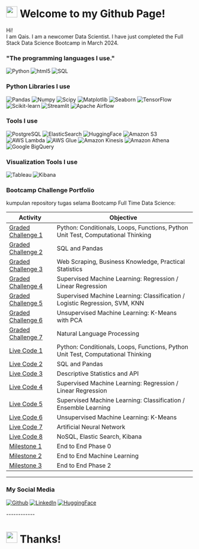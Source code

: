 <h1><img src="https://slackmojis.com/emojis/18556-welcome/download" width="30"/> Welcome to my Github Page!</h1>


<p>Hi! </br> I am Qais. I am a newcomer Data Scientist. I have just completed the Full Stack Data Science Bootcamp in March 2024.</p>
<h3>"The programming languages ​​I use."</h3>
<p>
  <img alt="Python" src="https://img.shields.io/badge/-Python-3776AB?style=flat-square&logo=python&logoColor=white" />
  <img alt="html5" src="https://img.shields.io/badge/-HTML5-E34F26?style=flat-square&logo=html5&logoColor=white" />
  <img alt="SQL" src="https://img.shields.io/badge/-SQL-CC2927?style=flat-square&logo=sql&logoColor=white" />

  
</p>

<h3>Python Libraries I use</h3>
<p>
  <img alt="Pandas" src="https://img.shields.io/badge/-Pandas-150458?style=flat-square&logo=pandas&logoColor=white" />
  <img alt="Numpy" src="https://img.shields.io/badge/-NumPy-013243?style=flat-square&logo=numpy&logoColor=white" />
  <img alt="Scipy" src="https://img.shields.io/badge/-SciPy-8CAAE6?style=flat-square&logo=scipy&logoColor=white" />
  <img alt="Matplotlib" src="https://img.shields.io/badge/-Matplotlib-3776AB?style=flat-square&logo=python&logoColor=white" />
  <img alt="Seaborn" src="https://img.shields.io/badge/-Seaborn-3776AB?style=flat-square&logo=python&logoColor=white" />
  <img alt="TensorFlow" src="https://img.shields.io/badge/-TensorFlow-FF6F00?style=flat-square&logo=tensorflow&logoColor=white" />
  <img alt="Scikit-learn" src="https://img.shields.io/badge/-Scikit_Learn-F7931E?style=flat-square&logo=scikit-learn&logoColor=white" />
  <img alt="Streamlit" src="https://img.shields.io/badge/-Streamlit-FF4B4B?style=flat-square&logo=streamlit&logoColor=white" />
  <img alt="Apache Airflow" src="https://img.shields.io/badge/-Apache_Airflow-017CEE?style=flat-square&logo=apache-airflow&logoColor=white" />
</p>

<h3>Tools I use</h3>
<p>
  <img alt="PostgreSQL" src="https://img.shields.io/badge/-PostgreSQL-336791?style=flat-square&logo=postgresql&logoColor=white" />
  <img alt="ElasticSearch" src="https://img.shields.io/badge/-Elastic_Search-005571?style=flat-square&logo=elasticsearch&logoColor=white" />
  <img alt="HuggingFace" src="https://img.shields.io/badge/-HuggingFace-FF9E0F?style=flat-square&logo=huggingface&logoColor=white" />
  <img alt="Amazon S3" src="https://img.shields.io/badge/-Amazon_S3-569A31?style=flat-square&logo=amazon-s3&logoColor=white" />
  <img alt="AWS Lambda" src="https://img.shields.io/badge/-AWS_Lambda-FF9900?style=flat-square&logo=amazon-aws&logoColor=white" />
  <img alt="AWS Glue" src="https://img.shields.io/badge/-AWS_Glue-FF9900?style=flat-square&logo=amazon-aws&logoColor=white" />
  <img alt="Amazon Kinesis" src="https://img.shields.io/badge/-Amazon_Kinesis-339933?style=flat-square&logo=amazon-aws&logoColor=white" />
  <img alt="Amazon Athena" src="https://img.shields.io/badge/-Amazon_Athena-7014E8?style=flat-square&logo=amazon-aws&logoColor=white" />
  <img alt="Google BigQuery" src="https://img.shields.io/badge/-Google_BigQuery-0088CC?style=flat-square&logo=google-cloud&logoColor=white" />
</p>

<h3>Visualization Tools I use</h3>
<p>
  <img alt="Tableau" src="https://img.shields.io/badge/-Tableau-E97627?style=flat-square&logo=tableau&logoColor=white" />
  <img alt="Kibana" src="https://img.shields.io/badge/-Kibana-005571?style=flat-square&logo=kibana&logoColor=white" />
</p>
  
<h3>Bootcamp Challenge Portfolio</h3>
kumpulan repository tugas selama Bootcamp Full Time Data Science:

| Activity                           | Objective                                                                      |
|------------------------------------|----------------------------------------------------------------------------|
| [Graded Challenge 1](https://github.com/qaisahmaddd/BootcampDataScience/tree/main/Graded%20Challenge%201)                 | Python: Conditionals, Loops, Functions, Python Unit Test, Computational Thinking |
| [Graded Challenge 2](https://github.com/qaisahmaddd/BootcampDataScience/tree/main/Graded%20Challenge%202)                 | SQL and Pandas                                                             |
| [Graded Challenge 3](https://github.com/qaisahmaddd/BootcampDataScience/tree/main/Graded%20Challenge%203)                 | Web Scraping, Business Knowledge, Practical Statistics                      |
| [Graded Challenge 4](https://github.com/qaisahmaddd/BootcampDataScience/tree/main/Graded%20Challenge%204)                 | Supervised Machine Learning: Regression / Linear Regression                |
| [Graded Challenge 5](https://github.com/qaisahmaddd/BootcampDataScience/tree/main/Graded%20Challenge%205)                 | Supervised Machine Learning: Classification / Logistic Regression, SVM, KNN |
| [Graded Challenge 6](https://github.com/qaisahmaddd/BootcampDataScience/tree/main/Graded%20Challenge%206)                 | Unsupervised Machine Learning: K-Means with PCA                            |
| [Graded Challenge 7](https://github.com/qaisahmaddd/BootcampDataScience/tree/main/Graded%20Challenge%207)                 | Natural Language Processing                                                |
| [Live Code 1](https://github.com/qaisahmaddd/BootcampDataScience/tree/main/Live%20Code%201)                        | Python: Conditionals, Loops, Functions, Python Unit Test, Computational Thinking |
| [Live Code 2](https://github.com/qaisahmaddd/BootcampDataScience/tree/main/Live%20Code%202)                        | SQL and Pandas                                                             |
| [Live Code 3](https://github.com/qaisahmaddd/BootcampDataScience/tree/main/Live%20Code%203)                        | Descriptive Statistics and API                                             |
| [Live Code 4](https://github.com/qaisahmaddd/BootcampDataScience/tree/main/Live%20Code%204)                        | Supervised Machine Learning: Regression / Linear Regression                |
| [Live Code 5](https://github.com/qaisahmaddd/BootcampDataScience/tree/main/Live%20Code%205)                        | Supervised Machine Learning: Classification / Ensemble Learning             |
| [Live Code 6](https://github.com/qaisahmaddd/BootcampDataScience/tree/main/Live%20Code%206)                        | Unsupervised Machine Learning: K-Means                                     |
| [Live Code 7](https://github.com/qaisahmaddd/BootcampDataScience/tree/main/Live%20Code%207)                        | Artificial Neural Network                                                   |
| [Live Code 8](https://github.com/qaisahmaddd/BootcampDataScience/tree/main/Live%20Code%208)                        | NoSQL, Elastic Search, Kibana                                               |
| [Milestone 1](https://github.com/qaisahmaddd/BootcampDataScience/tree/main/Milestone%201)                        | End to End Phase 0                                                         |
| [Milestone 2](https://github.com/qaisahmaddd/BootcampDataScience/tree/main/Milestone%202)                        | End to End Machine Learning                                                 |
| [Milestone 3](https://github.com/qaisahmaddd/BootcampDataScience/tree/main/Milestone%203)                        | End to End Phase 2                                                         |


------------
<h3>My Social Media</h3>
<p><a href="https://github.com/qaisahmaddd" target="_blank"><img alt="Github" src="https://img.shields.io/badge/GitHub-%2312100E.svg?&style=for-the-badge&logo=Github&logoColor=white" /></a>
<a href="https://www.linkedin.com/in/qais-ahmad-45b36280/" target="_blank"><img alt="LinkedIn" src="https://img.shields.io/badge/linkedin-%230077B5.svg?&style=for-the-badge&logo=linkedin&logoColor=white" /></a>
<a href="https://huggingface.co/qaisahmad" target="_blank"><img alt="HuggingFace" src="https://img.shields.io/badge/huggingface-%2312100E.svg?&style=for-the-badge&logo=huggingface&logoColor=white" /></a></p>
------------
<h1><img src="https://slackmojis.com/emojis/56793-thanks/download" width="30"/> Thanks!</h1>
